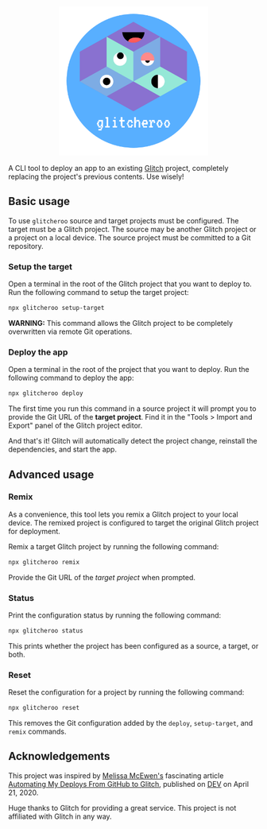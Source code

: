 <p align="center">
  <img src="https://raw.githubusercontent.com/bacongravy/glitcheroo/master/logo.png" width=300>
</p>

A CLI tool to deploy an app to an existing [Glitch](https://glitch.com) project, completely replacing the project's previous contents. Use wisely!

## Basic usage

To use `glitcheroo` source and target projects must be configured. The target must be a Glitch project. The source may be another Glitch project or a project on a local device. The source project must be committed to a Git repository.

### Setup the target

Open a terminal in the root of the Glitch project that you want to deploy to. Run the following command to setup the target project:

```sh
npx glitcheroo setup-target
```

**WARNING:** This command allows the Glitch project to be completely overwritten via remote Git operations.

### Deploy the app

Open a terminal in the root of the project that you want to deploy. Run the following command to deploy the app:

```sh
npx glitcheroo deploy
```

The first time you run this command in a source project it will prompt you to provide the Git URL of the **target project**. Find it in the "Tools > Import and Export" panel of the Glitch project editor.

And that's it! Glitch will automatically detect the project change, reinstall the dependencies, and start the app.

## Advanced usage

### Remix

As a convenience, this tool lets you remix a Glitch project to your local device. The remixed project is configured to target the original Glitch project for deployment.

Remix a target Glitch project by running the following command:

```sh
npx glitcheroo remix
```

Provide the Git URL of the _target project_ when prompted.

### Status

Print the configuration status by running the following command:

```sh
npx glitcheroo status
```

This prints whether the project has been configured as a source, a target, or both.

### Reset

Reset the configuration for a project by running the following command:

```sh
npx glitcheroo reset
```

This removes the Git configuration added by the `deploy`, `setup-target`, and `remix` commands.

## Acknowledgements

This project was inspired by [Melissa McEwen's](http://www.melissamcewen.com/) fascinating article [Automating My Deploys From GitHub to Glitch](https://dev.to/glitch/automating-my-deploys-from-github-to-glitch-2fpd), published on [DEV](https://dev.to/) on April 21, 2020.

Huge thanks to Glitch for providing a great service. This project is not affiliated with Glitch in any way.
